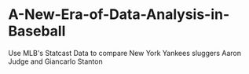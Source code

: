 # A-New-Era-of-Data-Analysis-in-Baseball
Use MLB's Statcast Data to compare New York Yankees sluggers Aaron Judge and Giancarlo Stanton
